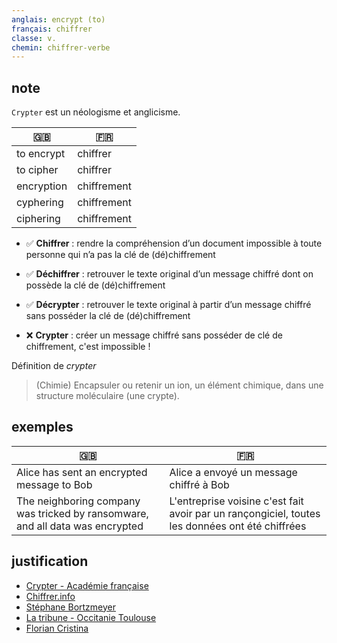 ```yaml
---
anglais: encrypt (to)
français: chiffrer
classe: v.
chemin: chiffrer-verbe
---
```

## note

`Crypter` est un néologisme et anglicisme.

🇬🇧 | 🇫🇷
---|---
to encrypt|chiffrer
to cipher|chiffrer
encryption|chiffrement
cyphering|chiffrement
ciphering|chiffrement

- ✅ **Chiffrer** : rendre la compréhension d’un document impossible à toute personne qui n’a pas la clé de (dé)chiffrement
- ✅ **Déchiffrer** : retrouver le texte original d’un message chiffré dont on possède la clé de (dé)chiffrement

- ✅ **Décrypter** : retrouver le texte original à partir d’un message chiffré sans posséder la clé de (dé)chiffrement
- ❌ **Crypter** : créer un message chiffré sans posséder de clé de chiffrement, c'est impossible !

Définition de _crypter_

> (Chimie) Encapsuler ou retenir un ion, un élément chimique, dans une structure moléculaire (une crypte).

## exemples

🇬🇧 | 🇫🇷
---|---
Alice has sent an encrypted message to Bob|Alice a envoyé un message chiffré à Bob
The neighboring company was tricked by ransomware, and all data was encrypted|L'entreprise voisine c'est fait avoir par un rançongiciel, toutes les données ont été chiffrées

## justification

- [Crypter - Académie française](https://www.academie-francaise.fr/crypter)
- [Chiffrer.info](https://chiffrer.info/)
- [Stéphane Bortzmeyer](https://www.bortzmeyer.org/cryptage-n-existe-pas.html)
- [La tribune - Occitanie Toulouse](https://toulouse.latribune.fr/idees/2015-02-17/pourquoi-ne-doit-on-pas-parler-de-cryptage-en-informatique.html)
- [Florian Cristina](https://www.artiflo.net/2009/05/ne-me-parlez-plus-de-cryptage/)
